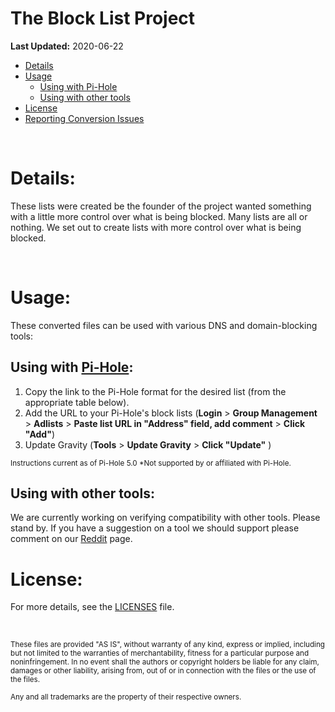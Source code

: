 
# The Block List Project
**Last Updated:** 2020-06-22 

- [Details](#details)
- [Usage](#usage)
  - [Using with Pi-Hole](#using-with-pi-hole)
  - [Using with other tools](#using-with-other-tools)
- [License](#license)
- [Reporting Conversion Issues](#reporting-conversion-issues)

&nbsp;

# Details:
These lists were created be the founder of the project wanted something with a little more control over what is being blocked. Many lists are all or nothing. We set out to create lists with more control over what is being blocked. 


&nbsp;

# Usage:
These converted files can be used with various DNS and domain-blocking tools:

## Using with [Pi-Hole](https://pi-hole.net/):

1. Copy the link to the Pi-Hole format for the desired list (from the appropriate table below).
2. Add the URL to your Pi-Hole's block lists (**Login** > **Group Management** > **Adlists** > **Paste list URL in "Address" field, add comment** > **Click "Add"**)
3. Update Gravity (**Tools** > **Update Gravity** > **Click "Update"** )


<sup>Instructions current as of Pi-Hole 5.0
*Not supported by or affiliated with Pi-Hole.</sup> 

## Using with other tools:
We are currently working on verifying compatibility with other tools. Please stand by. If you have a suggestion on a tool we should support please comment on our [Reddit](https://www.reddit.com/r/blocklistproject/) page. 


# License:

For more details, see the [LICENSES](LICENSES) file.

&nbsp;


<sup>These files are provided "AS IS", without warranty of any kind, express or implied, including but not limited to the warranties of merchantability, fitness for a particular purpose and noninfringement. In no event shall the authors or copyright holders be liable for any claim, damages or other liability, arising from, out of or in connection with the files or the use of the files.</sup>

<sub>Any and all trademarks are the property of their respective owners.</sub>